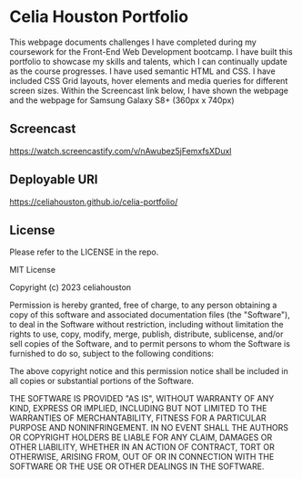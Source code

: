 # Celia Houston Portfolio 
This webpage documents challenges I have completed during my coursework for the Front-End Web Development bootcamp.
I have built this portfolio to showcase my skills and talents, which I can continually update as the course progresses. 
I have used semantic HTML and CSS. I have included CSS Grid layouts, hover elements and media queries for different screen sizes. 
Within the Screencast link below, I have shown the webpage and the webpage for Samsung Galaxy S8+ (360px x 740px)

## Screencast 
https://watch.screencastify.com/v/nAwubez5jFemxfsXDuxl 

## Deployable URl 
https://celiahouston.github.io/celia-portfolio/ 

## License 
Please refer to the LICENSE in the repo.

MIT License

Copyright (c) 2023 celiahouston

Permission is hereby granted, free of charge, to any person obtaining a copy of this software and associated documentation files (the "Software"), to deal in the Software without restriction, including without limitation the rights to use, copy, modify, merge, publish, distribute, sublicense, and/or sell copies of the Software, and to permit persons to whom the Software is furnished to do so, subject to the following conditions:

The above copyright notice and this permission notice shall be included in all copies or substantial portions of the Software.

THE SOFTWARE IS PROVIDED "AS IS", WITHOUT WARRANTY OF ANY KIND, EXPRESS OR IMPLIED, INCLUDING BUT NOT LIMITED TO THE WARRANTIES OF MERCHANTABILITY, FITNESS FOR A PARTICULAR PURPOSE AND NONINFRINGEMENT. IN NO EVENT SHALL THE AUTHORS OR COPYRIGHT HOLDERS BE LIABLE FOR ANY CLAIM, DAMAGES OR OTHER LIABILITY, WHETHER IN AN ACTION OF CONTRACT, TORT OR OTHERWISE, ARISING FROM, OUT OF OR IN CONNECTION WITH THE SOFTWARE OR THE USE OR OTHER DEALINGS IN THE SOFTWARE.

